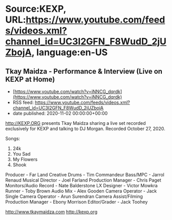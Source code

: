 # Source:KEXP, URL:https://www.youtube.com/feeds/videos.xml?channel_id=UC3I2GFN_F8WudD_2jUZbojA, language:en-US

## Tkay Maidza - Performance & Interview (Live on KEXP at Home)
 - [https://www.youtube.com/watch?v=iNNCG_dqrdk](https://www.youtube.com/watch?v=iNNCG_dqrdk)
 - RSS feed: https://www.youtube.com/feeds/videos.xml?channel_id=UC3I2GFN_F8WudD_2jUZbojA
 - date published: 2020-11-02 00:00:00+00:00

http://KEXP.ORG presents Tkay Maidza sharing a live set recorded exclusively for KEXP and talking to DJ Morgan. Recorded October 27, 2020. 

Songs:
1. 24k
2. You Sad
3. My Flowers
4. Shook

Producer - Far Land Creative
Drums - Tim Commandeur
Bass/MPC - Jarrol Renaud
Musical Director - Joel Farland
Production Manager - Chris Paget
Monitors/Audio Record - Nate Balderstone
LX Designer - Victor Mowkra
Runner - Toby Brown
Audio Mix - Alex Gooden
Camera Operator - Jack Single
Camera Operator - Arun Surendran
Camera Assist/Filming Production Manager - Ebony Morrison
Editor/Grader - Jack Toohey

http://www.tkaymaidza.com
http://kexp.org

